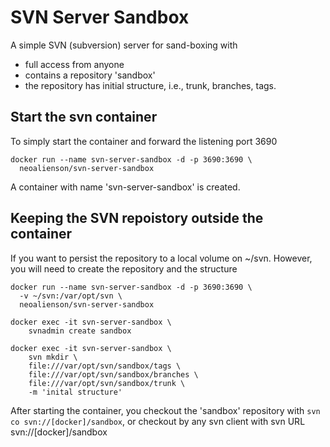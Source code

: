SVN Server Sandbox
=====

A simple SVN (subversion) server for sand-boxing with
* full access from anyone
* contains a repository 'sandbox'
* the repository has initial structure, i.e., trunk, branches, tags.

Start the svn container
-----
To simply start the container and forward the listening port 3690

```
docker run --name svn-server-sandbox -d -p 3690:3690 \
  neoalienson/svn-server-sandbox
```

A container with name 'svn-server-sandbox' is created.

Keeping the SVN repoistory outside the container
-----
If you want to persist the repository to a local volume on ~/svn. However,
you will need to create the repository and the structure

```
docker run --name svn-server-sandbox -d -p 3690:3690 \
  -v ~/svn:/var/opt/svn \
  neoalienson/svn-server-sandbox

docker exec -it svn-server-sandbox \
    svnadmin create sandbox

docker exec -it svn-server-sandbox \
    svn mkdir \
    file:///var/opt/svn/sandbox/tags \
    file:///var/opt/svn/sandbox/branches \
    file:///var/opt/svn/sandbox/trunk \
    -m 'inital structure'

```

After starting the container, you checkout the 'sandbox' repository with
`svn co svn://[docker]/sandbox`, or checkout by any svn client with svn URL
svn://[docker]/sandbox
